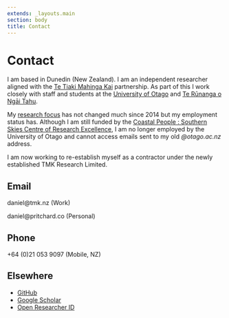 ```yaml
---
extends: _layouts.main
section: body
title: Contact
---
```


# Contact

I am based in Dunedin (New Zealand). I am an independent researcher aligned with the [Te Tiaki Mahinga Kai][TMK] partnership. As part of this I work closely with staff and students at the [University of Otago][UoO] and [Te Rūnanga o Ngāi Tahu][TAT]. 

My [research focus](/research) has not changed much since 2014 but my employment status has.  Although I am still funded by the [Coastal People : Southern Skies Centre of Research Excellence][CPSS], I am no longer employed by the University of Otago and cannot access emails sent to my old *@otago.ac.nz* address. 

I am now working to re-establish myself as a contractor under the newly established TMK Research Limited. 

[MARINE]: https://www.otago.ac.nz/marinescience
[TAT]: https://ngaitahu.iwi.nz/environment/
[TMK]: https://www.mahingakai.org.nz

## <i class="fas fa-envelope"></i> Email
daniel<span style="display:none">.HOPEFULLY.HIDDEN</span>@tmk.nz (Work)

daniel<span style="display:none">.HOPEFULLY.HIDDEN</span>@pritchard.co (Personal)

## <i class="fas fa-phone"></i> Phone
+64 (0)21 053 9097 (Mobile, NZ)

## Elsewhere
- [<i class="fab fa-github"></i> GitHub][github]  
- [<i class="fas fa-graduation-cap"></i> Google Scholar][gs]   
- [<i class="fab fa-orcid"></i> Open Researcher ID][orcid]   

[github]: https://github.com/dpritchard
[orcid]: https://orcid.org/0000-0001-8335-5971  
[gs]: https://scholar.google.co.nz/citations?user=91HSgNoAAAAJ

[QUB]: http://www.qub.ac.uk/ "Queens University Belfast"
[MRG]: http://www.qub.ac.uk/research-centres/eerc/ResearchGroups/MarineResearchGroup/
[SPACE]: http://www.qub.ac.uk/schools/SchoolofPlanningArchitectureandCivilEngineering/ "QUB SPACE"
[CPSS]: https://cpss.org.nz
[UoO]: https://www.otago.ac.nz